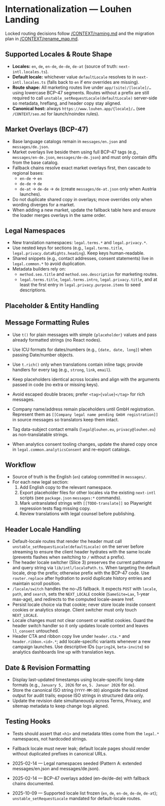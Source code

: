 # Internationalization — Louhen Landing

Locked routing decisions follow [/CONTEXT/naming.md](naming.md) and the migration plan in [/CONTEXT/rename_map.md](rename_map.md).

## Supported Locales & Route Shape
- **Locales:** `en`, `de`, `en-de`, `de-de`, `de-at` (source of truth: `next-intl.locales.ts`).
- **Default locale:** whichever value `defaultLocale` resolves to in `next-intl.locales.ts` (falls back to `en` if env overrides are missing).
- **Route shape:** All marketing routes live under `app/(site)/[locale]/…` using lowercase BCP-47 segments. Routes without a prefix are still required to call `unstable_setRequestLocale(defaultLocale)` server-side so metadata, hreflang, and header copy stay aligned.
- **Canonical host:** always `https://www.louhen.app/{locale}/…` (see `/CONTEXT/seo.md` for launch/noindex rules).

## Market Overlays (BCP-47)
- Base language catalogs remain in `messages/en.json` and `messages/de.json`.
- Market overlays live beside them using full BCP-47 tags (e.g., `messages/en-de.json`, `messages/de-de.json`) and must only contain diffs from the base catalog.
- Fallback chains resolve exact market overlays first, then cascade to regional bases:
  - `en-de` → `en`
  - `de-de` → `de`
  - `de-at` → `de-de` → `de` (create `messages/de-at.json` only when Austria launches).
- Do not duplicate shared copy in overlays; move overrides only when wording diverges for a market.
- When adding a new market, update the fallback table here and ensure the loader merges overlays in the same order.

## Legal Namespaces
- New translation namespaces: `legal.terms.*` and `legal.privacy.*`.
- Use nested keys for sections (e.g., `legal.terms.title`, `legal.privacy.dataRights.heading`). Keep keys human-readable.
- Shared snippets (e.g., contact addresses, consent statements) live in `legal.common.*` to avoid duplication.
- Metadata builders rely on:
  - `method.seo.title` and `method.seo.description` for marketing routes.
  - `legal.terms.title`, `legal.terms.intro`, `legal.privacy.title`, and at least the first entry in `legal.privacy.purpose.items` to seed descriptions.

## Placeholder & Entity Handling
## Message Formatting Rules
- Use `t()` for plain messages with simple `{placeholder}` values and pass already formatted strings (no React nodes).
- Use ICU formats for dates/numbers (e.g., `{date, date, long}`) when passing Date/number objects.
- Use `t.rich()` only when translations contain inline tags; provide handlers for every tag (e.g., `strong`, `link`, `email`).
- Keep placeholders identical across locales and align with the arguments passed in code (no extra or missing keys).
- Avoid escaped double braces; prefer `<tag>{value}</tag>` for rich messages.

- Company name/address remain placeholders until GmbH registration. Represent them as `[[Company legal name pending GmbH registration]]` in source messages so translators keep them intact.
- Tag data-subject contact emails (`legal@louhen.eu`, `privacy@louhen.eu`) as non-translatable strings.
- When analytics consent tooling changes, update the shared copy once in `legal.common.analyticsConsent` and re-export catalogs.

## Workflow
- Source of truth is the English (`en`) catalog committed in `messages/`.
- For each new legal section:
  1. Add English copy to the relevant namespace.
  2. Export placeholder files for other locales via the existing `next-intl` scripts (see `package.json` `messages:*` commands).
  3. Mark untranslated strings with `[[TODO-translate]]` so Playwright regression tests flag missing copy.
  4. Review translations with legal counsel before publishing.

## Header Locale Handling
- Default-locale routes that render the header must call `unstable_setRequestLocale(defaultLocale)` on the server before streaming to ensure the client header hydrates with the same locale (prevents flashes when switching to `/` without a prefix).
- The header locale switcher (Slice 3) preserves the current pathname and query string via `lib/intl/localePath.ts`. When targeting the default locale, drop the prefix; otherwise prefix with the BCP-47 code. Use `router.replace` after hydration to avoid duplicate history entries and maintain scroll position.
- `/locale/switch` handles the no-JS fallback. It expects `POST` with `locale`, `path`, and `search`, sets the `NEXT_LOCALE` cookie (`SameSite=Lax`, 1-year max-age), and redirects to the computed locale-aware href.
- Persist locale choice via that cookie; never store locale inside consent cookies or analytics storage. Client switcher must only touch `NEXT_LOCALE`.
- Locale changes must not clear consent or waitlist cookies. Guard the header switch handler so it only updates locale context and leaves `ll_consent` untouched.
- Header CTA and ribbon copy live under `header.cta.*` and `header.ribbon.<id>.*`; add locale-specific variants whenever a new campaign launches. Use descriptive IDs (`spring24`, `beta-invite`) so analytics dashboards line up with translation keys.

## Date & Revision Formatting
- Display last-updated timestamps using locale-specific long-date formats (e.g., `January 5, 2026` for `en`, `5. Januar 2026` for `de`).
- Store the canonical ISO string (`YYYY-MM-DD`) alongside the localized output for audit trails; expose ISO strings in structured data only.
- Update the revision date simultaneously across Terms, Privacy, and sitemap metadata to keep change logs aligned.

## Testing Hooks
- Tests should assert that `<h1>` and metadata titles come from the `legal.*` namespaces, not hardcoded strings.
- Fallback locale must never leak; default locale pages should render without duplicated prefixes in canonical URLs.

- 2025-02-14 — Legal namespaces seeded (Pattern A: extended messages/en.json and messages/de.json).

- 2025-02-14 — BCP-47 overlays added (en-de/de-de) with fallback chains documented.

- 2025-10-09 — Supported locale list frozen (`en`, `de`, `en-de`, `de-de`, `de-at`); `unstable_setRequestLocale` mandated for default-locale routes.
